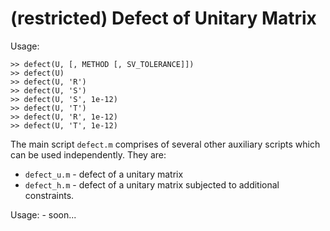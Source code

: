 # (restricted) Defect of Unitary Matrix

Usage:
```
>> defect(U, [, METHOD [, SV_TOLERANCE]])
>> defect(U)
>> defect(U, 'R')
>> defect(U, 'S')
>> defect(U, 'S', 1e-12)
>> defect(U, 'T')
>> defect(U, 'R', 1e-12)
>> defect(U, 'T', 1e-12)
```

The main script `defect.m` comprises of several other auxiliary scripts which can be used independently. They are:
- `defect_u.m` - defect of a unitary matrix
- `defect_h.m` - defect of a unitary matrix subjected to additional constraints.

Usage: - soon...
